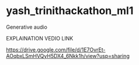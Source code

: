 # yash_trinithackathon_ml1
Generative audio

EXPLAINATION VEDIO LINK

https://drive.google.com/file/d/1E7OvrEt-AOqbxLSmHVQyH5DX4_6Nkk1h/view?usp=sharing
